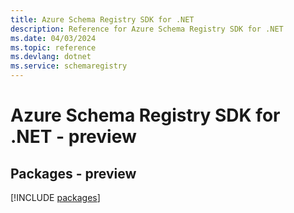 ```yaml
---
title: Azure Schema Registry SDK for .NET
description: Reference for Azure Schema Registry SDK for .NET
ms.date: 04/03/2024
ms.topic: reference
ms.devlang: dotnet
ms.service: schemaregistry
---
```

# Azure Schema Registry SDK for .NET - preview
## Packages - preview
[!INCLUDE [packages](schema-registry-index.md)]